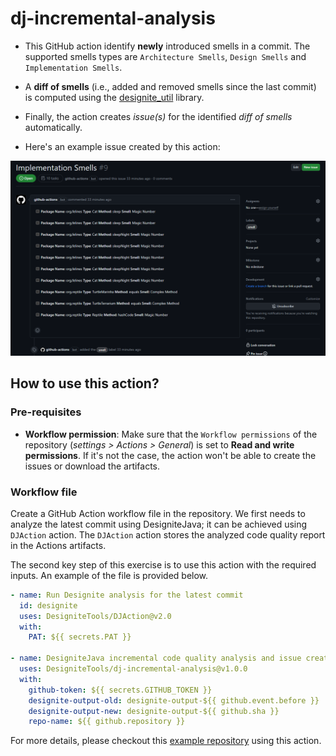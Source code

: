 # dj-incremental-analysis

- This GitHub action identify **newly** introduced smells in a commit. The supported smells types are `Architecture Smells`, `Design Smells` and `Implementation Smells`.

- A **diff of smells** (i.e., added and removed smells since the last commit) is computed using the [designite_util](https://github.com/tushartushar/designite_util) library. 

- Finally, the action creates *issue(s)* for the identified *diff of smells* automatically.

- Here's an example issue created by this action:

![Example Issue](./docs/images/SampleIssue.png)

## How to use this action?

### Pre-requisites

- **Workflow permission**: Make sure that the `Workflow permissions` of the repository (*settings > Actions > General*) is set to **Read and write permissions**. If it's not the case, the action won't be able to create the issues or download the artifacts.

### Workflow file  
Create a GitHub Action workflow file in the repository. We first needs to analyze the latest commit using DesigniteJava; it can be achieved using `DJAction` action. The `DJAction` action stores the analyzed code quality report in the Actions artifacts. 

The second key step of this exercise is to use this action with the required inputs.
An example of the file is provided below.

```yml
- name: Run Designite analysis for the latest commit
  id: designite
  uses: DesigniteTools/DJAction@v2.0
  with:
    PAT: ${{ secrets.PAT }}

- name: DesigniteJava incremental code quality analysis and issue creation
  uses: DesigniteTools/dj-incremental-analysis@v1.0.0
  with:
    github-token: ${{ secrets.GITHUB_TOKEN }}
    designite-output-old: designite-output-${{ github.event.before }}
    designite-output-new: designite-output-${{ github.sha }}
    repo-name: ${{ github.repository }}             
```

For more details, please checkout this [example repository](https://github.com/IP1102/action-test) using this action. 

